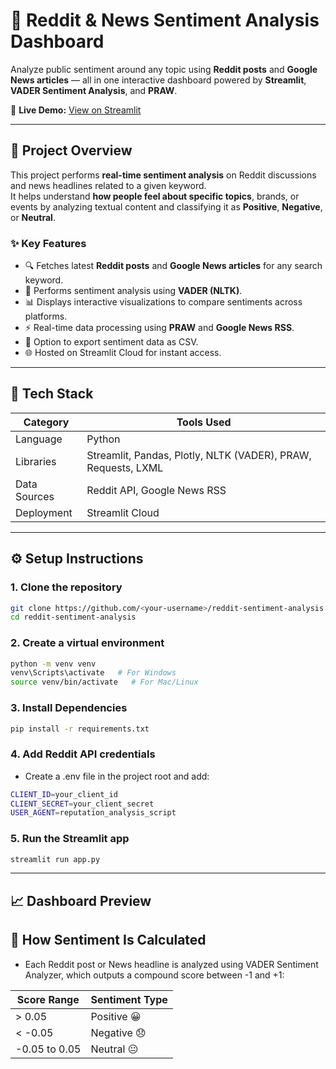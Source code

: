 # 🧠 Reddit & News Sentiment Analysis Dashboard

Analyze public sentiment around any topic using **Reddit posts** and **Google News articles** — all in one interactive dashboard powered by **Streamlit**, **VADER Sentiment Analysis**, and **PRAW**.

🔗 **Live Demo:** [View on Streamlit](https://sentiment-analysis-aappttu35ub9cg3zbbdnuqb.streamlit.app/)

---

## 🚀 Project Overview

This project performs **real-time sentiment analysis** on Reddit discussions and news headlines related to a given keyword.  
It helps understand **how people feel about specific topics**, brands, or events by analyzing textual content and classifying it as **Positive**, **Negative**, or **Neutral**.

### ✨ Key Features
- 🔍 Fetches latest **Reddit posts** and **Google News articles** for any search keyword.  
- 💬 Performs sentiment analysis using **VADER (NLTK)**.  
- 📊 Displays interactive visualizations to compare sentiments across platforms.  
- ⚡ Real-time data processing using **PRAW** and **Google News RSS**.  
- 💾 Option to export sentiment data as CSV.  
- 🌐 Hosted on Streamlit Cloud for instant access.

---

## 🧩 Tech Stack

| Category | Tools Used |
|-----------|-------------|
| Language | Python |
| Libraries | Streamlit, Pandas, Plotly, NLTK (VADER), PRAW, Requests, LXML |
| Data Sources | Reddit API, Google News RSS |
| Deployment | Streamlit Cloud |

---


## ⚙️ Setup Instructions

### 1. Clone the repository
```bash
git clone https://github.com/<your-username>/reddit-sentiment-analysis.git
cd reddit-sentiment-analysis
```

### 2. Create a virtual environment
```bash
python -m venv venv
venv\Scripts\activate   # For Windows
source venv/bin/activate   # For Mac/Linux
```

### 3. Install Dependencies
```bash
pip install -r requirements.txt
```

### 4. Add Reddit API credentials
  - Create a .env file in the project root and add:
```bash
CLIENT_ID=your_client_id
CLIENT_SECRET=your_client_secret
USER_AGENT=reputation_analysis_script
```

### 5. Run the Streamlit app
```bash
streamlit run app.py
```

---

## 📈 Dashboard Preview



## 🧮 How Sentiment Is Calculated

  - Each Reddit post or News headline is analyzed using VADER Sentiment Analyzer, which outputs a compound score between -1 and +1:

  |Score Range |	Sentiment Type |
  |------------|-----------------|
  |> 0.05	| Positive 😀 |
  |< -0.05	| Negative 😞 |
  |-0.05 to 0.05 |	Neutral 😐 |
